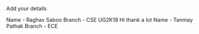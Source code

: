 Add your details

Name - Raghav Saboo 
Branch - CSE
UG2K18
Hi
thank a lot
Name - Tanmay Pathak 
Branch - ECE
